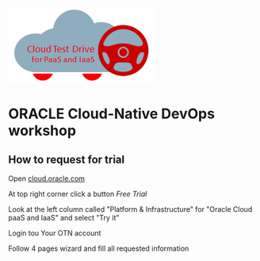 ![](../common/images/customer.logo.png)
---
# ORACLE Cloud-Native DevOps workshop #

## How to request for trial ##

Open [cloud.oracle.com](https://cloud.oracle.com/home)

At top right corner click a button *Free Trial*

Look at the left column called "Platform & Infrastructure" for "Oracle Cloud paaS and IaaS" and select "Try it"

Login tou Your OTN account

Follow 4 pages wizard and fill all requested information
